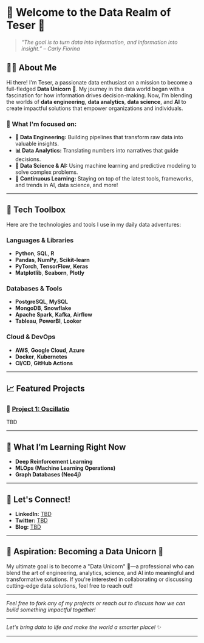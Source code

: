 # 🦄 **Welcome to the Data Realm of Teser** 🦄

> _“The goal is to turn data into information, and information into insight.” – Carly Fiorina_

## 👨‍💻 About Me

Hi there! I'm Teser, a passionate data enthusiast on a mission to become a full-fledged **Data Unicorn** 🦄. My journey in the data world began with a fascination for how information drives decision-making. Now, I’m blending the worlds of **data engineering**, **data analytics**, **data science**, and **AI** to create impactful solutions that empower organizations and individuals.

### 🎯 What I'm focused on:
- **🔧 Data Engineering:** Building pipelines that transform raw data into valuable insights.
- **📊 Data Analytics:** Translating numbers into narratives that guide decisions.
- **🤖 Data Science & AI:** Using machine learning and predictive modeling to solve complex problems.
- **🧠 Continuous Learning:** Staying on top of the latest tools, frameworks, and trends in AI, data science, and more!

---

## 🧰 Tech Toolbox

Here are the technologies and tools I use in my daily data adventures:

### **Languages & Libraries**
- **Python**, **SQL**, **R**
- **Pandas**, **NumPy**, **Scikit-learn**
- **PyTorch**, **TensorFlow**, **Keras**
- **Matplotlib**, **Seaborn**, **Plotly**

### **Databases & Tools**
- **PostgreSQL**, **MySQL**
- **MongoDB**, **Snowflake**
- **Apache Spark**, **Kafka**, **Airflow**
- **Tableau**, **PowerBI**, **Looker**

### **Cloud & DevOps**
- **AWS**, **Google Cloud**, **Azure**
- **Docker**, **Kubernetes**
- **CI/CD**, **GitHub Actions**

---

## 📈 Featured Projects

### 🧠 **[Project 1: Oscillatio](#)**
TBD

---

## 🌱 What I’m Learning Right Now
- **Deep Reinforcement Learning**
- **MLOps (Machine Learning Operations)**
- **Graph Databases (Neo4j)**

---

## 🌟 Let's Connect!

- **LinkedIn:** [TBD](#)
- **Twitter:** [TBD](#)
- **Blog:** [TBD](#)

---

## 🎯 Aspiration: Becoming a Data Unicorn 🦄
My ultimate goal is to become a "Data Unicorn" 🦄—a professional who can blend the art of engineering, analytics, science, and AI into meaningful and transformative solutions. If you're interested in collaborating or discussing cutting-edge data solutions, feel free to reach out!

---

_Feel free to fork any of my projects or reach out to discuss how we can build something impactful together!_

--- 

*Let's bring data to life and make the world a smarter place!* ✨

---

